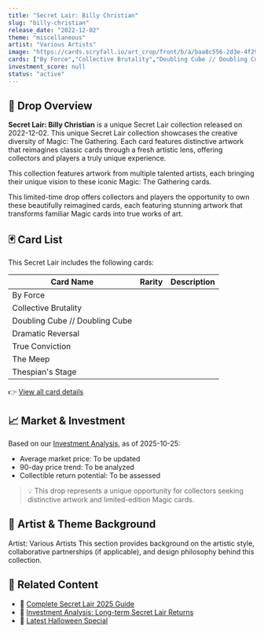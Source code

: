 ```yaml
---
title: "Secret Lair: Billy Christian"
slug: "billy-christian"
release_date: "2022-12-02"
theme: "miscellaneous"
artist: "Various Artists"
image: "https://cards.scryfall.io/art_crop/front/b/a/baa8c556-2d3e-4f29-8457-e2162def7353.jpg?1670593967"
cards: ["By Force","Collective Brutality","Doubling Cube // Doubling Cube","Dramatic Reversal","True Conviction","The Meep","Thespian's Stage"]
investment_score: null
status: "active"
---
```


## 💠 Drop Overview
**Secret Lair: Billy Christian** is a unique Secret Lair collection released on 2022-12-02. This unique Secret Lair collection showcases the creative diversity of Magic: The Gathering. Each card features distinctive artwork that reimagines classic cards through a fresh artistic lens, offering collectors and players a truly unique experience.

This collection features artwork from multiple talented artists, each bringing their unique vision to these iconic Magic: The Gathering cards.

This limited-time drop offers collectors and players the opportunity to own these beautifully reimagined cards, each featuring stunning artwork that transforms familiar Magic cards into true works of art.

## 🃏 Card List
This Secret Lair includes the following cards:

| Card Name | Rarity | Description |
|-----------|---------|-------------|
| By Force |  |  |
| Collective Brutality |  |  |
| Doubling Cube // Doubling Cube |  |  |
| Dramatic Reversal |  |  |
| True Conviction |  |  |
| The Meep |  |  |
| Thespian's Stage |  |  |

👉 [View all card details](/cards?drop=billy-christian)

## 📈 Market & Investment
Based on our [Investment Analysis](/investment/billy-christian), as of 2025-10-25:
- Average market price: To be updated
- 90-day price trend: To be analyzed
- Collectible return potential: To be assessed

> 💡 This drop represents a unique opportunity for collectors seeking distinctive artwork and limited-edition Magic cards.

## 🎨 Artist & Theme Background
Artist: Various Artists
This section provides background on the artistic style, collaborative partnerships (if applicable), and design philosophy behind this collection.

## 🔗 Related Content
- 📰 [Complete Secret Lair 2025 Guide](/news/secret-lair-2025-complete-guide)
- 💼 [Investment Analysis: Long-term Secret Lair Returns](/investment)
- 🎃 [Latest Halloween Special](/drops/secret-scare-superdrop-2025)